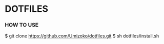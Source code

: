 # DOTFILES

### HOW TO USE
$ git clone https://github.com/Umizoko/dotfiles.git
$ sh dotfiles/install.sh
